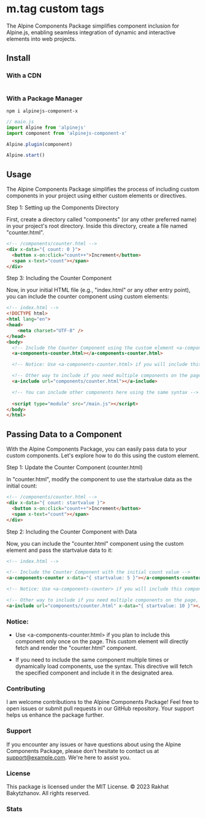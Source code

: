 # m.tag custom tags

The Alpine Components Package simplifies component inclusion for Alpine.js, enabling seamless integration of dynamic and interactive elements into web projects.

## Install

### With a CDN

```html

```

### With a Package Manager

```shell
npm i alpinejs-component-x
```

```js
// main.js
import Alpine from 'alpinejs'
import component from 'alpinejs-component-x'

Alpine.plugin(component)

Alpine.start()
```

## Usage
The Alpine Components Package simplifies the process of including custom components in your project using either custom elements or directives.

Step 1: Setting up the Components Directory

First, create a directory called "components" (or any other preferred name) in your project's root directory. Inside this directory, create a file named "counter.html".

```html
<!-- /components/counter.html -->
<div x-data="{ count: 0 }">
  <button x-on:click="count++">Increment</button>
  <span x-text="count"></span>
</div>
``` 

Step 3: Including the Counter Component

Now, in your initial HTML file (e.g., "index.html" or any other entry point), you can include the counter component using custom elements:

```html
<!-- index.html -->
<!DOCTYPE html>
<html lang="en">
<head>
    <meta charset="UTF-8" />
</head>
<body>
  <!-- Include the Counter Component using the custom element <a-components-counter.html> -->
  <a-components-counter.html></a-components-counter.html>

  <!-- Notice: Use <a-components-counter.html> if you will include this component only once on the page. -->

  <!-- Other way to include if you need multiple components on the page, use <a-include url=""> syntax -->
  <a-include url="components/counter.html"></a-include>

  <!-- You can include other components here using the same syntax -->
  
  <script type="module" src="/main.js"></script>
</body>
</html>
```

## Passing Data to a Component

With the Alpine Components Package, you can easily pass data to your custom components. Let's explore how to do this using the <a-components-counter> custom element.

Step 1: Update the Counter Component (counter.html)

In "counter.html", modify the component to use the startvalue data as the initial count:

```html
<!-- /components/counter.html -->
<div x-data="{ count: startvalue }">
  <button x-on:click="count++">Increment</button>
  <span x-text="count"></span>
</div>
```

Step 2: Including the Counter Component with Data

Now, you can include the "counter.html" component using the <a-components-counter> custom element and pass the startvalue data to it:

```html
<!-- index.html -->

<!-- Include the Counter Component with the initial count value -->
<a-components-counter x-data="{ startvalue: 5 }"></a-components-counter>

<!-- Notice: Use <a-components-counter> if you will include this component only once on the page. -->

<!-- Other way to include if you need multiple components on the page, use <a-include url=""> syntax -->
<a-include url="components/counter.html" x-data="{ startvalue: 10 }"></a-include>
```


### Notice:

- Use <a-components-counter.html> if you plan to include this component only once on the page. This custom element will directly fetch and render the "counter.html" component.

- If you need to include the same component multiple times or dynamically load components, use the <a-include url=""> syntax. This directive will fetch the specified component and include it in the designated area.

### Contributing

I am welcome contributions to the Alpine Components Package! Feel free to open issues or submit pull requests in our GitHub repository. Your support helps us enhance the package further.

### Support

If you encounter any issues or have questions about using the Alpine Components Package, please don't hesitate to contact us at support@example.com. We're here to assist you.

### License

This package is licensed under the MIT License. © 2023 Rakhat Bakytzhanov. All rights reserved.



### Stats



